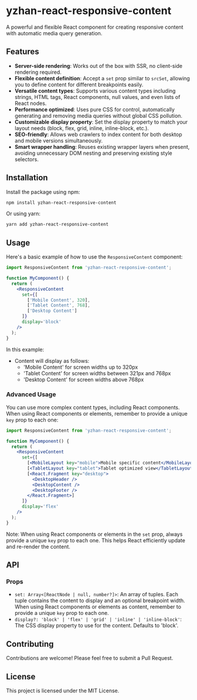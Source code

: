 # yzhan-react-responsive-content

A powerful and flexible React component for creating responsive content with automatic media query generation.

## Features

- **Server-side rendering**: Works out of the box with SSR, no client-side rendering required.
- **Flexible content definition**: Accept a `set` prop similar to `srcSet`, allowing you to define content for different breakpoints easily.
- **Versatile content types**: Supports various content types including strings, HTML tags, React components, null values, and even lists of React nodes.
- **Performance optimized**: Uses pure CSS for control, automatically generating and removing media queries without global CSS pollution.
- **Customizable display property**: Set the display property to match your layout needs (block, flex, grid, inline, inline-block, etc.).
- **SEO-friendly**: Allows web crawlers to index content for both desktop and mobile versions simultaneously.
- **Smart wrapper handling**: Reuses existing wrapper layers when present, avoiding unnecessary DOM nesting and preserving existing style selectors.

## Installation

Install the package using npm:

```bash
npm install yzhan-react-responsive-content
```

Or using yarn:

```bash
yarn add yzhan-react-responsive-content
```

## Usage

Here's a basic example of how to use the `ResponsiveContent` component:

```jsx
import ResponsiveContent from 'yzhan-react-responsive-content';

function MyComponent() {
  return (
    <ResponsiveContent 
      set={[
        ['Mobile Content', 320],
        ['Tablet Content', 768],
        ['Desktop Content']
      ]}
      display='block'
    />
  );
}
```

In this example:
- Content will display as follows:
  - 'Mobile Content' for screen widths up to 320px
  - 'Tablet Content' for screen widths between 321px and 768px
  - 'Desktop Content' for screen widths above 768px

### Advanced Usage

You can use more complex content types, including React components. When using React components or elements, remember to provide a unique `key` prop to each one:

```jsx
import ResponsiveContent from 'yzhan-react-responsive-content';

function MyComponent() {
  return (
    <ResponsiveContent 
      set={[
        [<MobileLayout key="mobile">Mobile specific content</MobileLayout>, 320],
        [<TabletLayout key="tablet">Tablet optimized view</TabletLayout>, 768],
        [<React.Fragment key="desktop">
          <DesktopHeader />
          <DesktopContent />
          <DesktopFooter />
        </React.Fragment>]
      ]}
      display='flex'
    />
  );
}
```

Note: When using React components or elements in the `set` prop, always provide a unique `key` prop to each one. This helps React efficiently update and re-render the content.

## API

### Props

- `set: Array<[ReactNode | null, number?]>`: An array of tuples. Each tuple contains the content to display and an optional breakpoint width. When using React components or elements as content, remember to provide a unique `key` prop to each one.
- `display?: 'block' | 'flex' | 'grid' | 'inline' | 'inline-block'`: The CSS display property to use for the content. Defaults to 'block'.

## Contributing

Contributions are welcome! Please feel free to submit a Pull Request.

## License

This project is licensed under the MIT License.
